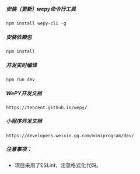 
##### 安装（更新）wepy命令行工具
`npm install wepy-cli -g`

##### 安装依赖包
`npm install`

##### 开发实时编译
`npm run dev`

##### WePY开发文档
`https://tencent.github.io/wepy/`

##### 小程序开发文档
`https://developers.weixin.qq.com/miniprogram/dev/`




##### 注意事项：
* 项目采用了ESLint，注意格式化代码。